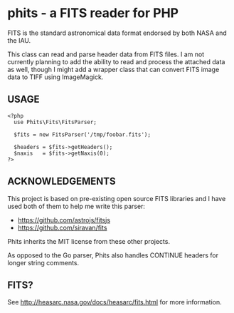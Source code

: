 phits - a FITS reader for PHP
=============================

FITS is the standard astronomical data format endorsed by both NASA and the IAU.

This class can read and parse header data from FITS files. I am not currently
planning to add the ability to read and process the attached data as well,
though I might add a wrapper class that can convert FITS image data to TIFF
using ImageMagick.


USAGE
-----
```
<?php
  use Phits\Fits\FitsParser;

  $fits = new FitsParser('/tmp/foobar.fits');

  $headers = $fits->getHeaders();
  $naxis   = $fits->getNaxis(0);
?>
```

ACKNOWLEDGEMENTS
----------------
This project is based on pre-existing open source FITS libraries and I have
used both of them to help me write this parser:

* https://github.com/astrojs/fitsjs
* https://github.com/siravan/fits

Phits inherits the MIT license from these other projects.

As opposed to the Go parser, Phits also handles CONTINUE headers for longer
string comments.

FITS?
-----
See http://heasarc.nasa.gov/docs/heasarc/fits.html for more information.
